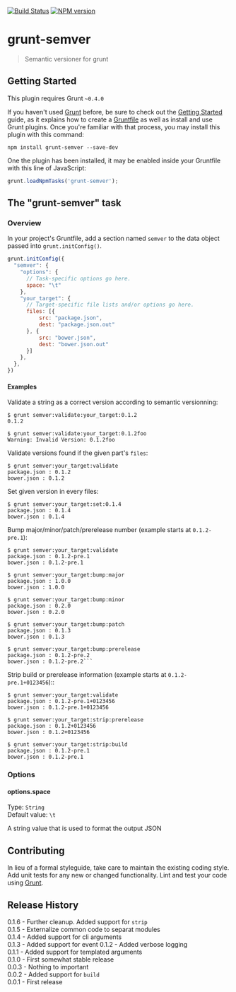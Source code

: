 [![Build Status](https://travis-ci.org/mikaelkaron/grunt-semver.png)](https://travis-ci.org/mikaelkaron/grunt-semver)
[![NPM version](https://badge.fury.io/js/grunt-semver.png)](http://badge.fury.io/js/grunt-semver)

# grunt-semver

> Semantic versioner for grunt

## Getting Started
This plugin requires Grunt `~0.4.0`

If you haven't used [Grunt](http://gruntjs.com/) before, be sure to check out the [Getting Started](http://gruntjs.com/getting-started) guide, as it explains how to create a [Gruntfile](http://gruntjs.com/sample-gruntfile) as well as install and use Grunt plugins. Once you're familiar with that process, you may install this plugin with this command:

```shell
npm install grunt-semver --save-dev
```

One the plugin has been installed, it may be enabled inside your Gruntfile with this line of JavaScript:

```js
grunt.loadNpmTasks('grunt-semver');
```

## The "grunt-semver" task

### Overview
In your project's Gruntfile, add a section named `semver` to the data object passed into `grunt.initConfig()`.

```js
grunt.initConfig({
  "semver": {
    "options": {
      // Task-specific options go here.
      space: "\t"
    },
    "your_target": {
      // Target-specific file lists and/or options go here.
      files: [{
          src: "package.json",
          dest: "package.json.out"
      }, { 
          src: "bower.json",
          dest: "bower.json.out"
      }]
    },
  },
})
```

#### Examples

Validate a string as a correct version according to semantic versionning:

```
$ grunt semver:validate:your_target:0.1.2
0.1.2

$ grunt semver:validate:your_target:0.1.2foo
Warning: Invalid Version: 0.1.2foo
```

Validate versions found if the given part's `files`:

```
$ grunt semver:your_target:validate
package.json : 0.1.2
bower.json : 0.1.2
```

Set given version in every files:

```
$ grunt semver:your_target:set:0.1.4
package.json : 0.1.4
bower.json : 0.1.4
```

Bump major/minor/patch/prerelease number (example starts at `0.1.2-pre.1`):

```
$ grunt semver:your_target:validate
package.json : 0.1.2-pre.1
bower.json : 0.1.2-pre.1

$ grunt semver:your_target:bump:major
package.json : 1.0.0
bower.json : 1.0.0

$ grunt semver:your_target:bump:minor
package.json : 0.2.0
bower.json : 0.2.0

$ grunt semver:your_target:bump:patch
package.json : 0.1.3
bower.json : 0.1.3

$ grunt semver:your_target:bump:prerelease
package.json : 0.1.2-pre.2
bower.json : 0.1.2-pre.2```
```

Strip build or prerelease information (example starts at `0.1.2-pre.1+0123456`)::

```
$ grunt semver:your_target:validate
package.json : 0.1.2-pre.1+0123456
bower.json : 0.1.2-pre.1+0123456

$ grunt semver:your_target:strip:prerelease
package.json : 0.1.2+0123456
bower.json : 0.1.2+0123456

$ grunt semver:your_target:strip:build
package.json : 0.1.2-pre.1
bower.json : 0.1.2-pre.1
```

### Options

#### options.space
Type: `String`  
Default value: `\t`

A string value that is used to format the output JSON

## Contributing
In lieu of a formal styleguide, take care to maintain the existing coding style. Add unit tests for any new or changed functionality. Lint and test your code using [Grunt](http://gruntjs.com/).

## Release History

0.1.6 - Further cleanup. Added support for `strip`  
0.1.5 - Externalize common code to separat modules  
0.1.4 - Added support for cli arguments  
0.1.3 - Added support for event 
0.1.2 - Added verbose logging  
0.1.1 - Added support for templated arguments  
0.1.0 - First somewhat stable release  
0.0.3 - Nothing to important  
0.0.2 - Added support for `build`  
0.0.1 - First release
